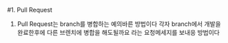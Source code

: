 #1. Pull Request
1. Pull Request는 branch를 병합하는 예의바른 방법이다 각자 branch에서 개발을 완료한후에 다른 브렌치에 병합을 해도될까요 라는 요청메세지를 보내응 방법이다 